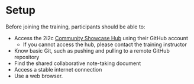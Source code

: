 # Setup

Before joining the training, participants should be able to:

- Access the 2i2c [Community Showcase Hub](https://showcase.2i2c.cloud) using their GitHub account
    - If you cannot access the hub, please contact the training instructor
- Know basic Git, such as pushing and pulling to a remote GitHub repository
- Find the shared collaborative note-taking document
- Access a stable internet connection
- Use a web browser.
